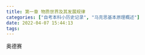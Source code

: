 ```yaml
---
title: 第一章 物质世界及其发展规律
categories: ["自考本科小历史记录", "马克思基本原理概述"]
date: 2022-04-07 15:44:13
tags:
---
```

奥德赛